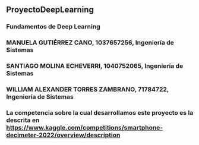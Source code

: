 ## ProyectoDeepLearning
### Fundamentos de Deep Learning
### MANUELA GUTIÉRREZ CANO, 1037657256, Ingeniería de Sistemas
### SANTIAGO MOLINA ECHEVERRI, 1040752065, Ingeniería de Sistemas
### WILLIAM ALEXANDER TORRES ZAMBRANO, 71784722, Ingeniería de Sistemas

### La competencia sobre la cual desarrollamos este proyecto es la descrita en https://www.kaggle.com/competitions/smartphone-decimeter-2022/overview/description
